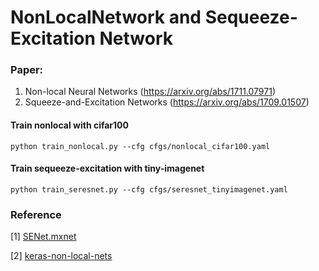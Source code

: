 # NonLocalNetwork and Sequeeze-Excitation Network

### Paper:
1. Non-local Neural Networks (https://arxiv.org/abs/1711.07971)
2. Squeeze-and-Excitation Networks (https://arxiv.org/abs/1709.01507)

#### Train nonlocal with cifar100
`python train_nonlocal.py --cfg cfgs/nonlocal_cifar100.yaml`


#### Train sequeeze-excitation with tiny-imagenet
`python train_seresnet.py --cfg cfgs/seresnet_tinyimagenet.yaml`


### Reference
[1] [SENet.mxnet](https://github.com/bruinxiong/SENet.mxnet)

[2] [keras-non-local-nets](https://github.com/titu1994/keras-non-local-nets)